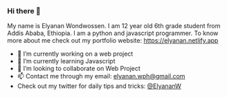 ### Hi there 👋

My name is Elyanan Wondwossen. I am 12 year old 6th grade student from Addis Ababa, Ethiopia. I am a python and javascript programmer.
To know more about me check out my portfolio website: https://elyanan.netlify.app

- 🔭 I’m currently working on a web project
- 🌱 I’m currently learning Javascript
- 👯 I’m looking to collaborate on Web Project
- 📫 Contact me through my email: elyanan.wph@gmail.com
- Check out my twitter for daily tips and tricks: <a href="https://www.twitter.com/ElyananW">@ElyananW</a>
